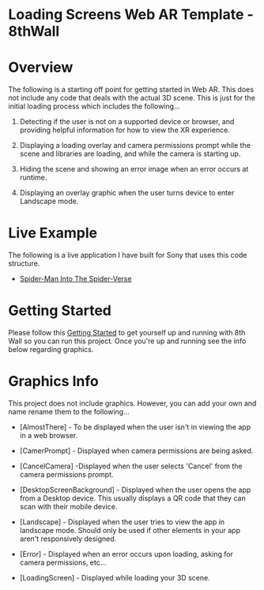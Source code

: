 # Loading Screens Web AR Template - 8thWall

# Overview

The following is a starting off point for getting started in Web AR. This does not include any code that deals with the actual 3D scene. This is just for the initial loading process which includes the following...

1. Detecting if the user is not on a supported device or browser, and providing helpful information for how to view the XR experience.

2. Displaying a loading overlay and camera permissions prompt while the scene and libraries are loading, and while the camera is starting up.

3. Hiding the scene and showing an error image when an error occurs at runtime.

4. Displaying an overlay graphic when the user turns device to enter Landscape mode.

# Live Example

The following is a live application I have built for Sony that uses this code structure.

* [Spider-Man Into The Spider-Verse](https://sites.sonypictures.com/spiderverse/spiderversear/)

# Getting Started

Please follow this [Getting Started](https://github.com/8thwall/web/tree/master/gettingstarted) to get yourself up and running with 8th Wall so you can run this project. Once you're up and running see the info below regarding graphics.

# Graphics Info

This project does not include graphics. However, you can add your own and name rename them to the following...

* [AlmostThere] - To be displayed when the user isn't in viewing the app in a web browser.

* [CamerPrompt] - Displayed when camera permissions are being asked.

* [CancelCamera] -Displayed when the user selects 'Cancel' from the camera permissions prompt.

* [DesktopScreenBackground] - Displayed when the user opens the app from a Desktop device. This usually displays a QR code that they can scan with their mobile device.

* [Landscape] - Displayed when the user tries to view the app in landscape mode. Should only be used if other elements in your app aren't responsively designed.

* [Error] - Displayed when an error occurs upon loading, asking for camera permissions, etc...

* [LoadingScreen] - Displayed while loading your 3D scene.

